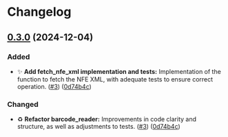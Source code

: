 # Changelog

## [0.3.0](https://github.com/DevDeividMoura/NFParser/compare/v0.2.0...v0.3.0) (2024-12-04)


### Added

* :sparkles: **Add fetch_nfe_xml implementation and tests:** Implementation of the function to fetch the NFE XML, with adequate tests to ensure correct operation. ([#3](https://github.com/DevDeividMoura/NFParser/issues/3)) ([0d74b4c](https://github.com/DevDeividMoura/NFParser/commit/0d74b4cb2be5f5f0024df5e5c27748edcb903471))

### Changed

* :recycle: **Refactor barcode_reader:** Improvements in code clarity and structure, as well as adjustments to tests. ([#3](https://github.com/DevDeividMoura/NFParser/issues/3)) ([0d74b4c](https://github.com/DevDeividMoura/NFParser/commit/0d74b4cb2be5f5f0024df5e5c27748edcb903471))
